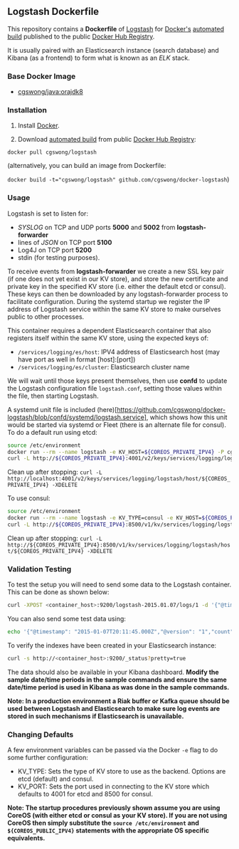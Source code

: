 ## Logstash Dockerfile

This repository contains a **Dockerfile** of [Logstash](http://www.elasticsearch.org/) for [Docker's](https://www.docker.com/) [automated build](https://registry.hub.docker.com/u/cgswong/logstash/) published to the public [Docker Hub Registry](https://registry.hub.docker.com/).

It is usually paired with an Elasticsearch instance (search database) and Kibana (as a frontend) to form what is known as an *ELK* stack.

### Base Docker Image

* [cgswong/java:orajdk8](https://registry.hub.docker.com/u/cgswong/java/)

### Installation

1. Install [Docker](https://www.docker.com/).

2. Download [automated build](https://registry.hub.docker.com/u/cgswong/logstash/) from public [Docker Hub Registry](https://registry.hub.docker.com/): 

  `docker pull cgswong/logstash`

  (alternatively, you can build an image from Dockerfile:

  `docker build -t="cgswong/logstash" github.com/cgswong/docker-logstash`)

### Usage
Logstash is set to listen for:
- _SYSLOG_ on TCP and UDP ports **5000** and **5002** from **logstash-forwarder**
- lines of _JSON_ on TCP port **5100**
- Log4J on TCP port **5200**
- stdin (for testing purposes).

To receive events from **logstash-forwarder** we create a new SSL key pair (if one does not yet exist in our KV store), and store the new certificate and private key in the specified KV store (i.e. either the default etcd or consul). These keys can then be downloaded by any logstash-forwarder process to facilitate configuration. During the systemd startup we register the IP address of Logstash service within the same KV store to make ourselves public to other processes.

This container requires a dependent Elasticsearch container that also registers itself within the same KV store, using the expected keys of:

- `/services/logging/es/host`: IPV4 address of Elasticsearch host (may have port as well in format [host]:[port])
- `/services/logging/es/cluster`: Elasticsearch cluster name

We will wait until those keys present themselves, then use **confd** to update the Logstash configuration file `logstash.conf`, setting those values within the file, then starting Logstash.

A systemd unit file is included (here)[https://github.com/cgswong/docker-logstash/blob/confd/systemd/logstash.service], which shows how this unit would be started via systemd or Fleet (there is an alternate file for consul). To do a default run using etcd:

```sh
source /etc/environment
docker run --rm --name logstash -e KV_HOST=${COREOS_PRIVATE_IPV4} -P cgswong/logstash
curl -L http://${COREOS_PRIVATE_IPV4}:4001/v2/keys/services/logging/logstash/host/${COREOS_PRIVATE_IPV4} -XPUT -d value="%H"
```

Clean up after stopping: `curl -L http://localhost:4001/v2/keys/services/logging/logstash/host/${COREOS_PRIVATE_IPV4} -XDELETE`

To use consul:
```sh
source /etc/environment
docker run --rm --name logstash -e KV_TYPE=consul -e KV_HOST=${COREOS_PRIVATE_IPV4} -P cgswong/logstash
curl -L http://${COREOS_PRIVATE_IPV4}:8500/v1/kv/services/logging/logstash/host/${COREOS_PRIVATE_IPV4} -XPUT -d value="%H"
```

Clean up after stopping: `curl -L http://${COREOS_PRIVATE_IPV4}:8500/v1/kv/services/logging/logstash/host/${COREOS_PRIVATE_IPV4} -XDELETE`

### Validation Testing
To test the setup you will need to send some data to the Logstash container. This can be done as shown below:

```sh
curl -XPOST <container_host>:9200/logstash-2015.01.07/logs/1 -d '{"@timestamp": "2015-01-07T20:11:45.000Z","@version": "1","count": 2048,"average": 1523.33,"host": "elasticsearch.com"}'
```

You can also send some test data using:

```sh
echo '{"@timestamp": "2015-01-07T20:11:45.000Z","@version": "1","count": 2048,"average": 1523.33,"host": "elasticsearch.com"}' | nc -w 1  <container_host> <logstash_port_on_docker_host>
```

To verify the indexes have been created in your Elasticsearch instance:

```sh
curl -s http://<container_host>:9200/_status?pretty=true
```

The data should also be available in your Kibana dashboard. **Modify the sample date/time periods in the sample commands and ensure the same date/time period is used in Kibana as was done in the sample commands.**

**Note: In a production environment a Riak buffer or Kafka queue should be used between Logstash and Elasticsearch to make sure log events are stored in such mechanisms if Elasticsearch is unavailable.**

### Changing Defaults
A few environment variables can be passed via the Docker `-e` flag to do some further configuration:

  - KV_TYPE: Sets the type of KV store to use as the backend. Options are etcd (default) and consul.
  - KV_PORT: Sets the port used in connecting to the KV store which defaults to 4001 for etcd and 8500 for consul.

**Note: The startup procedures previously shown assume you are using CoreOS (with either etcd or consul as your KV store). If you are not using CoreOS then simply substitute the `source /etc/environment` and `${COREOS_PUBLIC_IPV4}` statements with the appropriate OS specific equivalents.**
